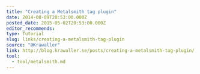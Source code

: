 ```yaml
---
title: "Creating a Metalsmith tag plugin"
date: 2014-08-09T20:53:00.000Z
posted_date: 2015-05-02T20:53:00.000Z
editor_recommends:
type: Tutorial
slug: links/creating-a-metalsmith-tag-plugin
source: "@Krawaller"
link: http://blog.krawaller.se/posts/creating-a-metalsmith-tag-plugin/
tool:
  - tool/metalsmith.md
---
```





